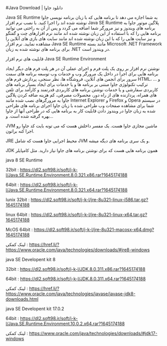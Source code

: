 #Java Download | دانلود جاوا


Java SE Runtime به شما اجازه می دهد تا برنامه هایی که با زبان برنامه نویسی جاوا نوشته شده اند را اجرا کنید. با نصب نرم افزار Java SE Runtime پلاگین موتور جاوا به برنامه های ویندوز و نیز مرورگر شما اضافه می گردد و پس از آن به راحتی می توانید برنامه هایی را که با استفاده از این زبان نوشته شده اند مانند نرم افزارهای چت و گفتگو و نیز سایت هایی را که با این زبان نوشته شده اند مانند سایت های بازی های آنلاین را مشاهده نمایید. نرم افزار Java SE Runtime مانند بسته Microsoft .NET Framework‌ برای برنامه های نوشته شده به زبان .NET‌ در ویندوز است.

قابلیت های نرم افزار  Java SE Runtime Environment

نوشتن نرم افزار بر روی یک پلت فرم و اجرای عملی آن در هر پلت فرم های دیگر
ایجاد برنامه هایی برای اجرا در داخل یک مرورگر وب و خدمات وب
توسعه برنامه های سمت سرور برای انجمن های آنلاین، فروشگاه ها، نظر سنجی، پردازش فرم های HTML، و …
ترکیب تکنولوژی جاوا مبتنی بر برنامه ها و یا خدمات برای ایجاد بسیار برنامه های کاربردی سفارشی و یا خدمات
نوشتن برنامه های کاربردی قدرتمند و کارآمد برای تلفن های همراه، پردازنده های از راه دور، محصولات مصرفی، کم هزینه
ضافه کردن پلاگین جاوا به مرورگرهای نصب شده مانند Internet Explorer و Firefox و Opera در سیستم شما برای مشاهده صفحات وب طراحی شده با زبان جاوا
اجرای برنامه های طراحی شده به زبان جاوا در ویندوز
دادن قابلیت کار به برنامه هایی که در طراحی آنها از جاوا بهره گرفته شده است.
و...



JVM ماشین مجازی جاوا هست. یک مفسر داخلش هست که می تونه بایت کد جاوا رو اجرا کنه براتون.

JRE محیط اجرایی جاوا هست که شامل JVM و یک سری برنامه های دیگه میشه.

JDK همون برنامه هایی هست که برای نوشتن برنامه های جاوا نیاز دارید. مثل کامپایلر



java 8 SE Runtime

32bit : https://dl2.soft98.ir/soft/j-k-l/Java.SE.Runtime.Environment.8.0.321.x86.rar?1645174188

64bit : https://dl2.soft98.ir/soft/j-k-l/Java.SE.Runtime.Environment.8.0.321.x64.rar?1645174188

lunix 32bit : https://dl2.soft98.ir/soft/j-k-l/jre-8u321-linux-i586.tar.gz?1645174188

linux 64bit : https://dl2.soft98.ir/soft/j-k-l/jre-8u321-linux-x64.tar.gz?1645174188

McOS 64bit : https://dl2.soft98.ir/soft/j-k-l/jre-8u321-macosx-x64.dmg?1645174188

لینک کمکی : https://href.li/?https://www.oracle.com/java/technologies/downloads/#jre8-windows



java SE Developent kit 8 

32bit : https://dl2.soft98.ir/soft/j-k-l/JDK.8.0.311.x86.rar?1645174188

64bit : https://dl2.soft98.ir/soft/j-k-l/JDK.8.0.311.x64.rar?1645174188

لینک کمکی : https://href.li/?https://www.oracle.com/java/technologies/javase/javase-jdk8-downloads.html



java SE Developent kit 17.0.2

64bit : https://dl2.soft98.ir/soft/j-k-l/Java.SE.Runtime.Environment.10.0.2.x64.rar?1645174188

لینک کمکی : https://www.oracle.com/java/technologies/downloads/#jdk17-windows

